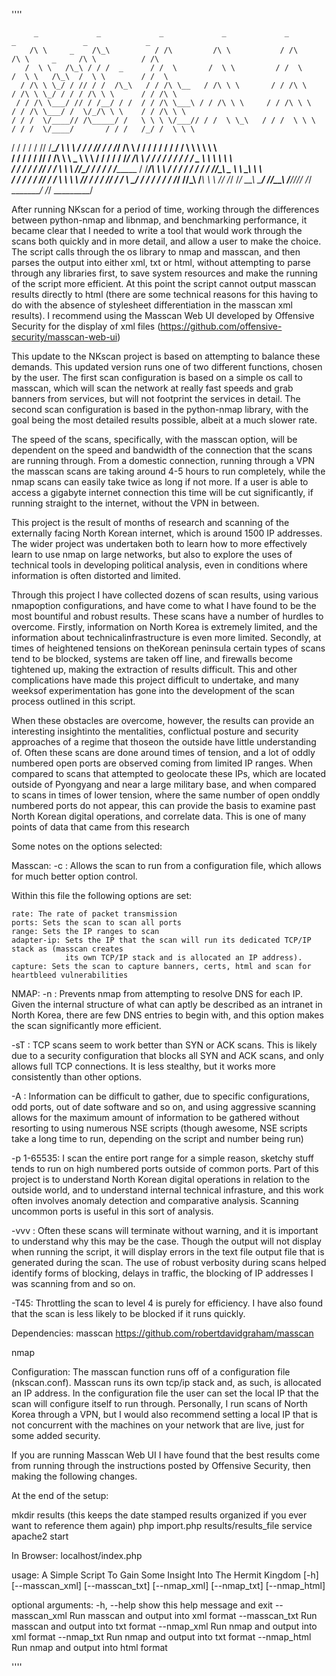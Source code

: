 ''''


         _             _             _             _             _                   _               _             _          
        /\ \     _    /\_\          / /\         /\ \           / /\                /\ \     _     /\ \          / /\         
       /  \ \   /\_\ / / /  _      / /  \       /  \ \         / /  \              /  \ \   /\_\  /  \ \        / /  \        
      / /\ \ \_/ / // / /  /\_\   / / /\ \__   / /\ \ \       / / /\ \            / /\ \ \_/ / / / /\ \ \      / / /\ \       
     / / /\ \___/ // / /__/ / /  / / /\ \___\ / / /\ \ \     / / /\ \ \          / / /\ \___/ /  \/_/\ \ \    / / /\ \ \      
    / / /  \/____// /\_____/ /   \ \ \ \/___// / /  \ \_\   / / /  \ \ \        / / /  \/____/       / / /   /_/ /  \ \ \     
   / / /    / / // /\_______/     \ \ \     / / /    \/_/  / / /___/ /\ \      / / /    / / /       / / /    \ \ \   \ \ \    
  / / /    / / // / /\ \ \    _    \ \ \   / / /          / / /_____/ /\ \    / / /    / / /       / / /  _   \ \ \   \ \ \   
 / / /    / / // / /  \ \ \  /_/\__/ / /  / / /________  / /_________/\ \ \  / / /    / / /       / / /_/\_\ _ \ \ \___\ \ \  
/ / /    / / // / /    \ \ \ \ \/___/ /  / / /_________\/ / /_       __\ \_\/ / /    / / /       / /_____/ //\_\\ \/____\ \ \ 
\/_/     \/_/ \/_/      \_\_\ \_____\/   \/____________/\_\___\     /____/_/\/_/     \/_/        \________/ \/_/ \_________\/ 
                                                                                                                             




After running NKscan for a period of time, working through the differences between python-nmap and libnmap, and benchmarking performance, it became clear that I needed to write a tool that would work through the scans both quickly and in more detail, and allow a user to make the choice.
The script calls through the os library to nmap and masscan, and then parses the output into either xml, txt or html, without attempting to parse through any libraries first, to save system resources and make the running of the script more efficient.  At this point the script cannot output masscan results directly to html (there are some technical reasons for this having to do with the absence of stylesheet differentiation in the masscan xml results).  I recommend using the Masscan Web UI developed by Offensive Security for the display of xml files (https://github.com/offensive-security/masscan-web-ui)
  

This update to the NKscan project is based on attempting to balance these demands.  This updated version runs one of two different functions, chosen by the user.  The first scan configuration is based on a simple os call to masscan, which will scan the network at really fast speeds and grab banners from services, but will not footprint the services in detail.  The second scan configuration is based in the python-nmap library, with the goal being the most detailed results possible, albeit at a much slower rate.

The speed of the scans, specifically, with the masscan option, will be dependent on the speed and bandwidth of the connection that the scans are running through.  From a domestic connection, running through a VPN the masscan scans are taking around 4-5 hours to run completely, while the nmap scans can easily take twice as long if not more.  If a user is able to access a gigabyte internet connection this time will be cut significantly, if running straight to the internet, without the VPN in between.  

This project is the result of months of research and scanning of the externally facing North Korean internet, which is around 1500 IP addresses.  The wider project was undertaken both to learn how to more effectively learn to use nmap on large networks, but also to explore the uses of technical tools in developing political analysis, even in conditions where information is often distorted and limited.

Through this project I have collected dozens of scan results, using various nmapoption configurations, and have come to what I have found to be the most bountiful and robust results.  These scans have a number of hurdles to overcome.  Firstly, information on North Korea is extremely limited, and the information about technicalinfrastructure is even more limited.  Secondly, at times of heightened tensions on theKorean peninsula certain types of scans tend to be blocked, systems are taken off line, and firewalls become tightened up, making the extraction of results difficult. This and other complications have made this project difficult to undertake, and many weeksof experimentation has gone into the development of the scan process outlined in this script.


When these obstacles are overcome, however, the results can provide an interesting insightinto the mentalities, conflictual posture and security approaches of a regime that thoseon the outside have little understanding of.  Often these scans are done around times of tension, and a lot of oddly numbered open ports are observed coming from limited IP ranges. When compared to scans that attempted to geolocate these IPs, which are located outside of Pyongyang and near a large military base, and when compared to scans in times of lower tension, where the same number of open onddly numbered ports do not appear, this can provide the basis to examine past North Korean digital operations, and correlate data.  This is one
of many points of data that came from this research


Some notes on the options selected:

Masscan:
-c : Allows the scan to run from a configuration file, which allows for much better option control.

Within this file the following options are set:

	rate: The rate of packet transmission
	ports: Sets the scan to scan all ports
	range: Sets the IP ranges to scan
	adapter-ip: Sets the IP that the scan will run its dedicated TCP/IP stack as (masscan creates 
				its own TCP/IP stack and is allocated an IP address).
	capture: Sets the scan to capture banners, certs, html and scan for heartbleed vulnerabilities


NMAP:
-n : Prevents nmap from attempting to resolve DNS for each IP.  Given the internal structure of 
what can aptly be described as an intranet in North Korea, there are few DNS entries to begin 
with, and this option makes the scan significantly more efficient.

-sT : TCP scans seem to work better than SYN or ACK scans.  This is likely due to a security
configuration that blocks all SYN and ACK scans, and only allows full TCP connections.  It is 
less stealthy, but it works more consistently than other options.

-A : Information can be difficult to gather, due to specific configurations, odd ports, out
of date software and so on, and using aggressive scanning allows for the maximum amount of
information to be gathered without resorting to using numerous NSE scripts (though awesome, NSE 
scripts take a long time to run, depending on the script and number being run)

-p 1-65535: I scan the entire port range for a simple reason, sketchy stuff tends to run on high
numbered ports outside of common ports.  Part of this project is to understand North Korean digital
operations in relation to the outside world, and to understand internal technical infrasture, and 
this work often involves anomaly detection and comparative analysis.  Scanning uncommon ports is 
useful in this sort of analysis.

-vvv : Often these scans will terminate without warning, and it is important to understand why this 
may be the case.  Though the output will not display when running the script, it will display errors
in the text file output file that is generated during the scan.  The use of robust verbosity during 
scans helped identify forms of blocking, delays in traffic, the blocking of IP addresses I was scanning
from and so on.

-T45: Throttling the scan to level 4 is purely for efficiency.  I have also found that the scan is less 
likely to be blocked if it runs quickly.


Dependencies:
masscan
https://github.com/robertdavidgraham/masscan

nmap



Configuration:
The masscan function runs off of a configuration file (nkscan.conf).  Masscan runs its own tcp/ip stack and, as such, is allocated an IP address.  In the configuration file the user can set the local IP that the scan will configure itself to run through.  Personally, I run scans of North Korea through a VPN, but I would also recommend setting a local IP that is not concurrent with the machines on your network that are live, just for some added security. 

If you are running Masscan Web UI I have found that the best results come from running through the instructions posted by Offensive Security, then making the following changes.

At the end of the setup:

mkdir results (this keeps the date stamped results organized if you ever want to reference them again)
php import.php results/results_file
service apache2 start

In Browser:
localhost/index.php



usage: A Simple Script To Gain Some Insight Into The Hermit Kingdom
       [-h] [--masscan_xml] [--masscan_txt] [--nmap_xml] [--nmap_txt]
       [--nmap_html]

optional arguments:
  -h, --help     show this help message and exit
  --masscan_xml  Run masscan and output into xml format
  --masscan_txt  Run masscan and output into txt format
  --nmap_xml     Run nmap and output into xml format
  --nmap_txt     Run nmap and output into txt format
  --nmap_html    Run nmap and output into html format


''''
